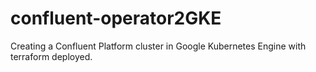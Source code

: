 # confluent-operator2GKE
Creating a Confluent Platform cluster in Google Kubernetes Engine with terraform deployed.
